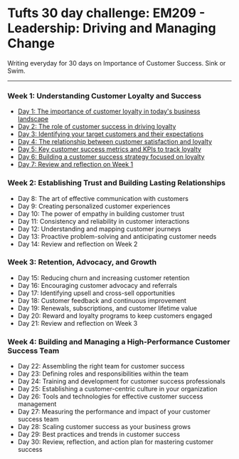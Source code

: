 # Tufts 30 day challenge: EM209 - Leadership: Driving and Managing Change

Writing everyday for 30 days on Importance of Customer Success. Sink or Swim.

---


### Week 1: Understanding Customer Loyalty and Success
-   [Day 1: The importance of customer loyalty in today's business landscape](day-1.md)
-   [Day 2: The role of customer success in driving loyalty](day-2.md)
-   [Day 3: Identifying your target customers and their expectations](day-3.md)
-   [Day 4: The relationship between customer satisfaction and loyalty](day-4.md)
-   [Day 5: Key customer success metrics and KPIs to track loyalty](day-5.md)
-   [Day 6: Building a customer success strategy focused on loyalty](day-6.md)
-   [Day 7: Review and reflection on Week 1](day-7.md)

### Week 2: Establishing Trust and Building Lasting Relationships
-   Day 8: The art of effective communication with customers
-   Day 9: Creating personalized customer experiences
-   Day 10: The power of empathy in building customer trust
-   Day 11: Consistency and reliability in customer interactions
-   Day 12: Understanding and mapping customer journeys
-   Day 13: Proactive problem-solving and anticipating customer needs
-   Day 14: Review and reflection on Week 2

### Week 3: Retention, Advocacy, and Growth
-   Day 15: Reducing churn and increasing customer retention
-   Day 16: Encouraging customer advocacy and referrals
-   Day 17: Identifying upsell and cross-sell opportunities
-   Day 18: Customer feedback and continuous improvement
-   Day 19: Renewals, subscriptions, and customer lifetime value
-   Day 20: Reward and loyalty programs to keep customers engaged
-   Day 21: Review and reflection on Week 3

### Week 4: Building and Managing a High-Performance Customer Success Team
-   Day 22: Assembling the right team for customer success
-   Day 23: Defining roles and responsibilities within the team
-   Day 24: Training and development for customer success professionals
-   Day 25: Establishing a customer-centric culture in your organization
-   Day 26: Tools and technologies for effective customer success management
-   Day 27: Measuring the performance and impact of your customer success team
-   Day 28: Scaling customer success as your business grows
-   Day 29: Best practices and trends in customer success
-   Day 30: Review, reflection, and action plan for mastering customer success
